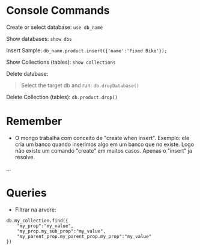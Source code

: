 # Console Commands

Create or select database: `use db_name`

Show databases: `show dbs`

Insert Sample: `db_name.product.insert({'name':'Fixed Bike'});`

Show Collections (tables): `show collections`

Delete database:
> Select the target db and run: `db.dropDatabase()`

Delete Collection (tables): `db.product.drop()`

# Remember

* O mongo trabalha com conceito de "create when insert". Exemplo: ele cria um banco quando inserimos algo em um banco que no existe. Logo não existe um comando "create" em muitos casos. Apenas o "insert" ja resolve.

...

# Queries

* Filtrar na arvore:
```
db.my_collection.find({
    "my_prop":"my_value",
    "my_prop.my_sub_prop":"my_value",
    "my_parent_prop.my_parent_prop.my_prop":"my_value"
})
```
